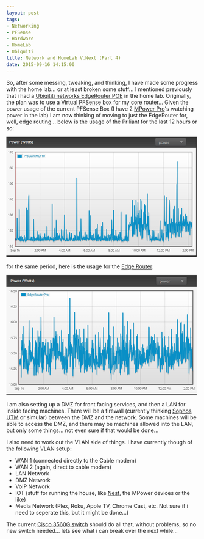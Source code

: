 ```yaml
---
layout: post
tags:
- Networking
- PFSense
- Hardware
- HomeLab
- Ubiquiti
title: Network and HomeLab V.Next (Part 4)
date: 2015-09-16 14:15:00
---
```

So, after some messing, tweaking, and thinking, I have made some progress with the home lab... or at least broken some stuff... I mentioned previously that i had a [Ubiqititi networks EdgeRouter POE][1] in the home lab. Originally, the plan was to use a Virtual [PFSense][3] box for my core router... Given the power usage of the current PFSense Box (I have 2 [MPower Pro][2]'s watching power in the lab) I am now thinking of moving to just the EdgeRouter for, well, edge routing...  below is the usage of the Priliant for the last 12 hours or so:

![Proliant Power Usage](post_images/20150916-proliant-power-usage.PNG)

for the same period, here is the usage for the [Edge Router][4]:

![EdgeRouter POE Power Usage](post_images/20150916-edgerouter-power-usage.PNG)

I am also setting up a DMZ for front facing services, and then a LAN for inside facing machines. There will be a firewall (currently thinking [Sophos UTM][5] or simular) between the DMZ and the network. Some machines will be able to access the DMZ, and there may be machines allowed into the LAN, but only some things... not even sure if that would be done...

I also need to work out the VLAN side of things. I have currently though of the following VLAN setup:

* WAN 1 (connected directly to the Cable modem)
* WAN 2 (again, direct to cable modem)
* LAN Network
* DMZ Network
* VoIP Network
* IOT (stuff for running the house, like [Nest][6], the MPower devices or the like)
* Media Network (Plex, Roku, Apple TV, Chrome Cast, etc. Not sure if i need to seperate this, but it might be done...)

The current [Cisco 3560G switch][7] should do all that, without problems, so no new switch needed... lets see what i can break over the next while...

[1]: https://www.tiernanotoole.ie/2015/08/05/Ubiquiti-EdgeRouter-POE-In-the-lab.html
[2]: https://www.ubnt.com/mfi/mpower/
[3]: http://www.pfsense.org
[4]: https://www.ubnt.com/edgemax/edgerouter-poe/
[5]: https://www.sophos.com/en-us/products/unified-threat-management.aspx
[6]: https://nest.com/ie/thermostat/meet-nest-thermostat/
[7]: http://www.cisco.com/c/en/us/products/switches/catalyst-3560-series-switches/index.html
